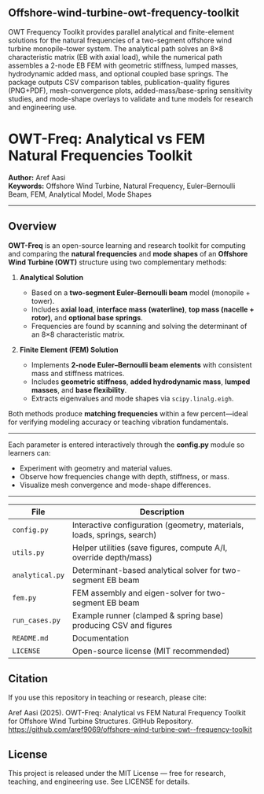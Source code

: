## Offshore-wind-turbine-owt-frequency-toolkit
OWT Frequency Toolkit provides parallel analytical and finite-element solutions for the natural frequencies of a two-segment offshore wind turbine monopile–tower system. The analytical path solves an 8×8 characteristic matrix (EB with axial load), while the numerical path assembles a 2-node EB FEM with geometric stiffness, lumped masses, hydrodynamic added mass, and optional coupled base springs. The package outputs CSV comparison tables, publication-quality figures (PNG+PDF), mesh-convergence plots, added-mass/base-spring sensitivity studies, and mode-shape overlays to validate and tune models for research and engineering use.

# OWT-Freq: Analytical vs FEM Natural Frequencies Toolkit

**Author:** Aref Aasi  
**Keywords:** Offshore Wind Turbine, Natural Frequency, Euler–Bernoulli Beam, FEM, Analytical Model, Mode Shapes  

---

## Overview

**OWT-Freq** is an open-source learning and research toolkit for computing and comparing the **natural frequencies** and **mode shapes** of an **Offshore Wind Turbine (OWT)** structure using two complementary methods:

1. **Analytical Solution**  
   - Based on a **two-segment Euler–Bernoulli beam** model (monopile + tower).  
   - Includes **axial load**, **interface mass (waterline)**, **top mass (nacelle + rotor)**, and **optional base springs**.  
   - Frequencies are found by scanning and solving the determinant of an 8×8 characteristic matrix.

2. **Finite Element (FEM) Solution**  
   - Implements **2-node Euler–Bernoulli beam elements** with consistent mass and stiffness matrices.  
   - Includes **geometric stiffness**, **added hydrodynamic mass**, **lumped masses**, and **base flexibility**.  
   - Extracts eigenvalues and mode shapes via `scipy.linalg.eigh`.

Both methods produce **matching frequencies** within a few percent—ideal for verifying modeling accuracy or teaching vibration fundamentals.

---
Each parameter is entered interactively through the **config.py** module so learners can:
- Experiment with geometry and material values.
- Observe how frequencies change with depth, stiffness, or mass.
- Visualize mesh convergence and mode-shape differences.

---
| File               | Description                                                             |
| ------------------ | ----------------------------------------------------------------------- |
| `config.py`        | Interactive configuration (geometry, materials, loads, springs, search) |
| `utils.py`         | Helper utilities (save figures, compute A/I, override depth/mass)       |
| `analytical.py`    | Determinant-based analytical solver for two-segment EB beam             |
| `fem.py`           | FEM assembly and eigen-solver for two-segment EB beam                   |
| `run_cases.py`     | Example runner (clamped & spring base) producing CSV and figures        |
| `README.md`        | Documentation                                                           |
| `LICENSE`          | Open-source license (MIT recommended)                                   |






## Citation

If you use this repository in teaching or research, please cite:

Aref Aasi (2025). OWT-Freq: Analytical vs FEM Natural Frequency Toolkit for Offshore Wind Turbine Structures. GitHub Repository.
https://github.com/aref9069/offshore-wind-turbine-owt--frequency-toolkit


## License

This project is released under the MIT License — free for research, teaching, and engineering use.
See LICENSE
 for details.
